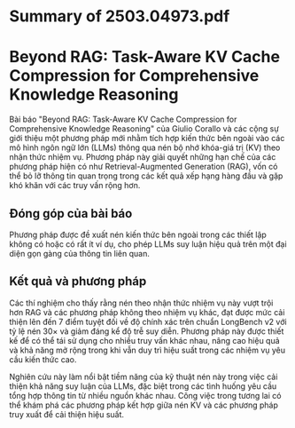 # Summary of 2503.04973.pdf

# Beyond RAG: Task-Aware KV Cache Compression for Comprehensive Knowledge Reasoning

Bài báo "Beyond RAG: Task-Aware KV Cache Compression for Comprehensive Knowledge Reasoning" của Giulio Corallo và các cộng sự giới thiệu một phương pháp mới nhằm tích hợp kiến thức bên ngoài vào các mô hình ngôn ngữ lớn (LLMs) thông qua nén bộ nhớ khóa-giá trị (KV) theo nhận thức nhiệm vụ. Phương pháp này giải quyết những hạn chế của các phương pháp hiện có như Retrieval-Augmented Generation (RAG), vốn có thể bỏ lỡ thông tin quan trọng trong các kết quả xếp hạng hàng đầu và gặp khó khăn với các truy vấn rộng hơn. 

## Đóng góp của bài báo

Phương pháp được đề xuất nén kiến thức bên ngoài trong các thiết lập không có hoặc có rất ít ví dụ, cho phép LLMs suy luận hiệu quả trên một đại diện gọn gàng của thông tin liên quan. 

## Kết quả và phương pháp

Các thí nghiệm cho thấy rằng nén theo nhận thức nhiệm vụ này vượt trội hơn RAG và các phương pháp không theo nhiệm vụ khác, đạt được mức cải thiện lên đến 7 điểm tuyệt đối về độ chính xác trên chuẩn LongBench v2 với tỷ lệ nén 30× và giảm đáng kể độ trễ suy diễn. Phương pháp này được thiết kế để có thể tái sử dụng cho nhiều truy vấn khác nhau, nâng cao hiệu quả và khả năng mở rộng trong khi vẫn duy trì hiệu suất trong các nhiệm vụ yêu cầu kiến thức cao. 

Nghiên cứu này làm nổi bật tiềm năng của kỹ thuật nén này trong việc cải thiện khả năng suy luận của LLMs, đặc biệt trong các tình huống yêu cầu tổng hợp thông tin từ nhiều nguồn khác nhau. Công việc trong tương lai có thể khám phá các phương pháp kết hợp giữa nén KV và các phương pháp truy xuất để cải thiện hiệu suất.
